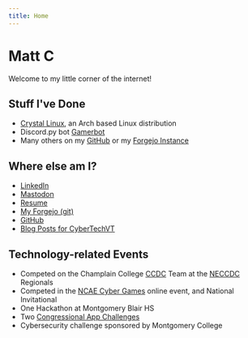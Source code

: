 ```yaml
---
title: Home
---
```

# Matt C
Welcome to my little corner of the internet!
## Stuff I've Done
* [Crystal Linux](https://getcryst.al), an Arch based Linux distribution
* Discord.py bot [Gamerbot](https://git.gooer.cloud/matt/GamerbotAgain)
* Many others on my [GitHub](https://github.com/SomethingGeneric) or my [Forgejo Instance](https://git.goober.cloud/matt)
## Where else am I?
* [LinkedIn](https://www.linkedin.com/in/matt-compton-a06243220)
* <a rel="me" href="https://social.goober.cloud/@matt">Mastodon</a>
* [Resume](https://docs.google.com/document/d/1DnYIzam28i1XA539HbV1L0TYgKv_BUmVXJM7WnJIEUk/edit?usp=sharingg)
* [My Forgejo (git)](https://git.goober.cloud/matt)
* [GitHub](https://github.com/SomethingGeneric)
* [Blog Posts for CyberTechVT](https://www.cybertechvt.com/index.php/2023/04/27/vaultwarden/)
## Technology-related Events
* Competed on the Champlain College [CCDC](https://www.nationalccdc.org/) Team at the [NECCDC](https://neccdl.org/) Regionals
* Competed in the [NCAE Cyber Games](https://ncaecybergames.org/) online event, and National Invitational
* One Hackathon at Montgomery Blair HS
* Two [Congressional App Challenges](https://www.congressionalappchallenge.us/)
* Cybersecurity challenge sponsored by Montgomery College
